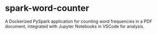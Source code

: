 # spark-word-counter
A Dockerized PySpark application for counting word frequencies in a PDF document, integrated with Jupyter Notebooks in VSCode for analysis.
